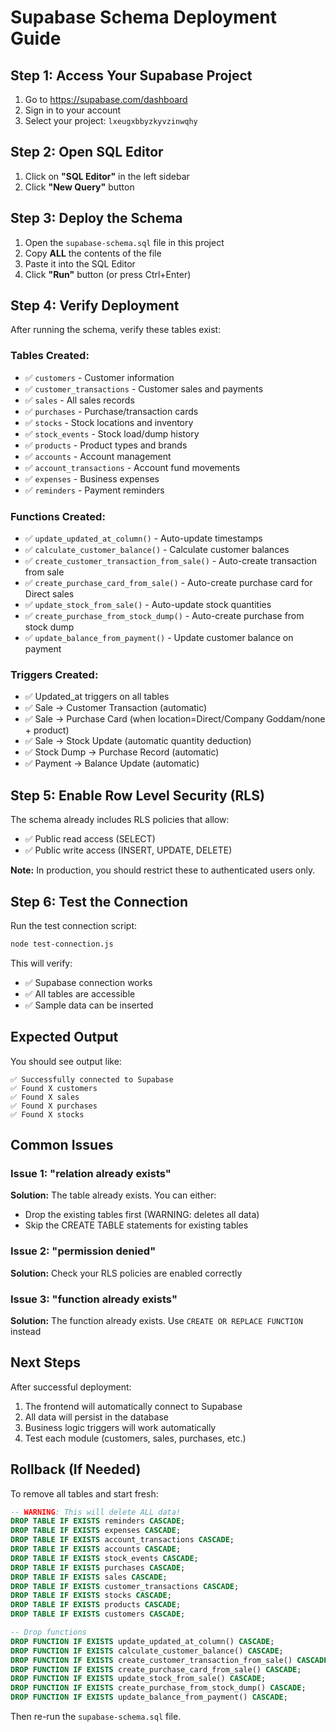 # Supabase Schema Deployment Guide

## Step 1: Access Your Supabase Project

1. Go to https://supabase.com/dashboard
2. Sign in to your account
3. Select your project: `lxeugxbbyzkyvzinwqhy`

## Step 2: Open SQL Editor

1. Click on **"SQL Editor"** in the left sidebar
2. Click **"New Query"** button

## Step 3: Deploy the Schema

1. Open the `supabase-schema.sql` file in this project
2. Copy **ALL** the contents of the file
3. Paste it into the SQL Editor
4. Click **"Run"** button (or press Ctrl+Enter)

## Step 4: Verify Deployment

After running the schema, verify these tables exist:

### Tables Created:
- ✅ `customers` - Customer information
- ✅ `customer_transactions` - Customer sales and payments
- ✅ `sales` - All sales records
- ✅ `purchases` - Purchase/transaction cards
- ✅ `stocks` - Stock locations and inventory
- ✅ `stock_events` - Stock load/dump history
- ✅ `products` - Product types and brands
- ✅ `accounts` - Account management
- ✅ `account_transactions` - Account fund movements
- ✅ `expenses` - Business expenses
- ✅ `reminders` - Payment reminders

### Functions Created:
- ✅ `update_updated_at_column()` - Auto-update timestamps
- ✅ `calculate_customer_balance()` - Calculate customer balances
- ✅ `create_customer_transaction_from_sale()` - Auto-create transaction from sale
- ✅ `create_purchase_card_from_sale()` - Auto-create purchase card for Direct sales
- ✅ `update_stock_from_sale()` - Auto-update stock quantities
- ✅ `create_purchase_from_stock_dump()` - Auto-create purchase from stock dump
- ✅ `update_balance_from_payment()` - Update customer balance on payment

### Triggers Created:
- ✅ Updated_at triggers on all tables
- ✅ Sale → Customer Transaction (automatic)
- ✅ Sale → Purchase Card (when location=Direct/Company Goddam/none + product)
- ✅ Sale → Stock Update (automatic quantity deduction)
- ✅ Stock Dump → Purchase Record (automatic)
- ✅ Payment → Balance Update (automatic)

## Step 5: Enable Row Level Security (RLS)

The schema already includes RLS policies that allow:
- ✅ Public read access (SELECT)
- ✅ Public write access (INSERT, UPDATE, DELETE)

**Note:** In production, you should restrict these to authenticated users only.

## Step 6: Test the Connection

Run the test connection script:
```bash
node test-connection.js
```

This will verify:
- ✅ Supabase connection works
- ✅ All tables are accessible
- ✅ Sample data can be inserted

## Expected Output

You should see output like:
```
✅ Successfully connected to Supabase
✅ Found X customers
✅ Found X sales
✅ Found X purchases
✅ Found X stocks
```

## Common Issues

### Issue 1: "relation already exists"
**Solution:** The table already exists. You can either:
- Drop the existing tables first (WARNING: deletes all data)
- Skip the CREATE TABLE statements for existing tables

### Issue 2: "permission denied"
**Solution:** Check your RLS policies are enabled correctly

### Issue 3: "function already exists"
**Solution:** The function already exists. Use `CREATE OR REPLACE FUNCTION` instead

## Next Steps

After successful deployment:
1. The frontend will automatically connect to Supabase
2. All data will persist in the database
3. Business logic triggers will work automatically
4. Test each module (customers, sales, purchases, etc.)

## Rollback (If Needed)

To remove all tables and start fresh:
```sql
-- WARNING: This will delete ALL data!
DROP TABLE IF EXISTS reminders CASCADE;
DROP TABLE IF EXISTS expenses CASCADE;
DROP TABLE IF EXISTS account_transactions CASCADE;
DROP TABLE IF EXISTS accounts CASCADE;
DROP TABLE IF EXISTS stock_events CASCADE;
DROP TABLE IF EXISTS purchases CASCADE;
DROP TABLE IF EXISTS sales CASCADE;
DROP TABLE IF EXISTS customer_transactions CASCADE;
DROP TABLE IF EXISTS stocks CASCADE;
DROP TABLE IF EXISTS products CASCADE;
DROP TABLE IF EXISTS customers CASCADE;

-- Drop functions
DROP FUNCTION IF EXISTS update_updated_at_column() CASCADE;
DROP FUNCTION IF EXISTS calculate_customer_balance() CASCADE;
DROP FUNCTION IF EXISTS create_customer_transaction_from_sale() CASCADE;
DROP FUNCTION IF EXISTS create_purchase_card_from_sale() CASCADE;
DROP FUNCTION IF EXISTS update_stock_from_sale() CASCADE;
DROP FUNCTION IF EXISTS create_purchase_from_stock_dump() CASCADE;
DROP FUNCTION IF EXISTS update_balance_from_payment() CASCADE;
```

Then re-run the `supabase-schema.sql` file.
